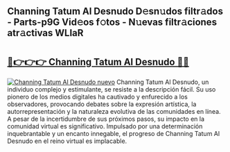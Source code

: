 ## Channing Tatum Al Desnudo D𝚎sn𝚞dos filtr𝚊dos - Parts-p9G Vid𝚎os f𝚘tos - N𝚞evas filtr𝚊ciones atr𝚊ctivas WLIaR

# <h2><a href="http://mb42cbe.tromn.icu/?c=Channing+Tatum+Al+Desnudo">🔗👉👉👉 Channing Tatum Al Desnudo 🔗🔗</a></h2>

[![Channing Tatum Al Desnudo nuevo](https://i.imgur.com/pEAQMta.gif)](http://mb42cbe.tromn.icu/?c=Channing+Tatum+Al+Desnudo)
Channing Tatum Al Desnudo, un individuo complejo y estimulante, se resiste a la descripción fácil. Su uso pionero de los medios digitales ha cautivado y enfurecido a los observadores, provocando debates sobre la expresión artística, la autorrepresentación y la naturaleza evolutiva de las comunidades en línea. A pesar de la incertidumbre de sus próximos pasos, su impacto en la comunidad virtual es significativo. Impulsado por una determinación inquebrantable y un encanto innegable, el progreso de Channing Tatum Al Desnudo en el reino virtual es implacable.
